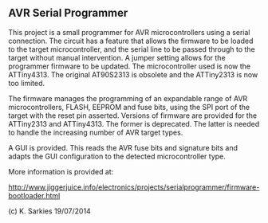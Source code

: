 AVR Serial Programmer
---------------------

This project is a small programmer for AVR microcontrollers using a serial
connection. The circuit has a feature that allows the firmware to be loaded to
the target microcontroller, and the serial line to be passed through to
the target without manual intervention. A jumper setting allows for the
programmer firmware to be updated. The microcontroller used is now the
ATTiny4313. The original AT90S2313 is obsolete and the ATTiny2313 is now too
limited.

The firmware manages the programming of an expandable range of AVR
microcontrollers, FLASH, EEPROM and fuse bits, using the SPI port of the target
with the reset pin asserted. Versions of firmware are provided for the
ATTiny2313 and ATTiny4313. The former is deprecated. The latter is needed to
handle the increasing number of AVR target types.

A GUI is provided. This reads the AVR fuse bits and signature bits and adapts
the GUI configuration to the detected microcontroller type.

More information is provided at:

http://www.jiggerjuice.info/electronics/projects/serialprogrammer/firmware-bootloader.html

(c) K. Sarkies 19/07/2014

